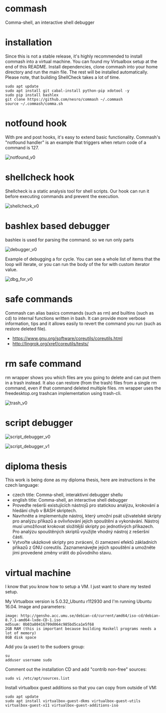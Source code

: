 # commash
Comma-shell, an interactive shell debugger

# installation
Since this is not a stable release, it's highly recommended to install commash into a virtual machine.
You can found my Virtualbox setup at the end of this README.
Install dependencies, clone commash into your home directory and run the main file. The rest will be installed automatically. Please note, that building ShellCheck takes a lot of time.

    sudo apt update
    sudo apt install git cabal-install python-pip xdotool -y
    sudo pip install bashlex
    git clone https://github.com/nesro/commash ~/.commash
    source ~/.commash/comma.sh

# notfound hook
With pre and post hooks, it's easy to extend basic functionality. Commash's "notfound handler" is an example that triggers when return code of a command is 127.

![notfound_v0](./miscs/notfound_v0.png)

# shellcheck hook

Shellcheck is a static analysis tool for shell scripts. Our hook can run it before executing commands and prevent the execution.

![shellcheck_v0](./miscs/shellcheck_v0.png)

# bashlex based debugger
bashlex is used for parsing the command. so we run only parts

![debugger_v0](./miscs/debugger_v0.png)

Example of debugging a for cycle. You can see a whole list of items that the loop will iterate, or you can run the body of the for with custom iterator value.

![dbg_for_v0](./miscs/dbg_for_v0.png)

# safe commands
Commash can alias basics commands (such as rm) and builtins (such as cd) to internal functions written in bash. It can provide more verbose information, tips and it allows easily to revert the command you run (such as restore deleted file).

- https://www.gnu.org/software/coreutils/coreutils.html
- http://lingrok.org/xref/coreutils/tests/

# rm safe command

rm wrapper shows you which files are you going to delete and can put them in a trash instead. It also can restore (from the trash) files from a single rm command, even if that command deleted multiple files. rm wrapper uses the freedesktop.org trashcan implementation using trash-cli.

![trash_v0](./miscs/rm_v1.png)

# script debugger

![script_debugger_v0](./miscs/script_debugger_v0.png)

![script_debugger_v1](./miscs/script_debugger_v1.png)

# diploma thesis
This work is being done as my diploma thesis, here are instructions in the czech language:
 - czech title: Comma-shell, interaktivní debugger shellu
 - english title: Comma-shell, an interactive shell debugger
 - Proveďte rešerši existujících nástrojů pro statickou analýzu, krokování a hledání chyb v BASH skriptech.
 - Navrhněte a implementujte nástroj, který umožní psát uživatelské skripty pro analýzu příkazů a ovlivňování jejich spouštění a vykonávání. Nástroj musí umožňovat krokovat složitější skripty po jednotlivých příkazech. Pro analýzu spouštěných skriptů využijte vhodný nástroj z rešeršní části.
 - Vytvořte ukázkové skripty pro zvrácení, či zamezení efektů základních příkazů z GNU coreutils. Zaznamenávejte jejich spouštění a umožněte jimi provedené změny vrátit do původního stavu.

# virtual machine

I know that you know how to setup a VM. I just want to share my tested setup.

My Virtualbox version is 5.0.32_Ubuntu r112930 and I'm running Ubuntu 16.04. Image and parameters:

    image: http://gensho.acc.umu.se/debian-cd/current/amd64/iso-cd/debian-8.7.1-amd64-lxde-CD-1.iso
    md5sum: 0b03a80416799d064c985bd5ca1e5f68
    2GB RAM (this is important because building Haskell programs needs a lot of memory)
    8GB disk space

Add you (a user) to the sudoers group:

    su
    adduser username sudo

Comment out the installation CD and add "contrib non-free" sources:

    sudo vi /etc/apt/sources.list

Install virtualbox guest additions so that you can copy from outside of VM:

    sudo apt update
    sudo apt install virtualbox-guest-dkms virtualbox-guest-utils virtualbox-guest-x11 virtualbox-guest-additions-iso
